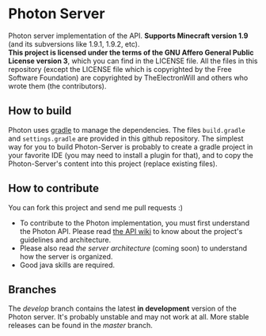 # Photon Server
Photon server implementation of the API. **Supports Minecraft version 1.9** (and its subversions like 1.9.1, 1.9.2, etc).  
**This project is licensed under the terms of the GNU Affero General Public License version 3**, which you can find in the LICENSE file.
All the files in this repository (except the LICENSE file which is copyrighted by the Free Software Foundation) are copyrighted by TheElectronWill and others who wrote them (the contributors).

## How to build
Photon uses [gradle](http://gradle.org) to manage the dependencies. The files `build.gradle` and `settings.gradle` are provided in this github repository. The simplest way for you to build Photon-Server is probably to create a gradle project in your favorite IDE (you may need to install a plugin for that), and to copy the Photon-Server's content into this project (replace existing files).

## How to contribute
You can fork this project and send me pull requests :)
* To contribute to the Photon implementation, you must first understand the Photon API. Please read [the API wiki](https://github.com/mcphoton/Photon-API/wiki) to know about the project's guidelines and architecture.
* Please also read *the server architecture* (coming soon) to understand how the server is organized.
* Good java skills are required.

## Branches
The *develop* branch contains the latest **in development** version of the Photon server. It's probably unstable and may not work at all. More stable releases can be found in the *master* branch.
